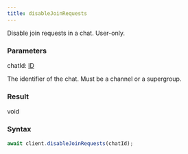 ```yaml
---
title: disableJoinRequests
---
```


Disable join requests in a chat. User-only.


### Parameters 

<div class="flex flex-col gap-3"><div><div class="font-mono" id="p_chatId" data-anchor><span class="font-bold">chatId</span><span class="opacity-50">:</span> <a href="/gh/types/id"  >ID</a></div><div class="pl-3"><div class="no-margin">

The identifier of the chat. Must be a channel or a supergroup.

</div></div></div></div>

### Result 

<div class="font-mono"><span>void</span></div>

### Syntax

```ts
await client.disableJoinRequests(chatId);
```



